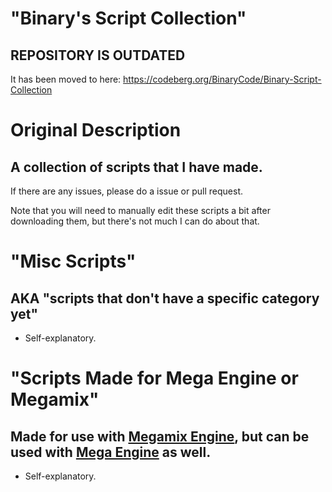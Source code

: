 # "Binary's Script Collection"
## REPOSITORY IS OUTDATED
It has been moved to here: https://codeberg.org/BinaryCode/Binary-Script-Collection

# Original Description
## A collection of scripts that I have made.
If there are any issues, please do a issue or pull request.

Note that you will need to manually edit these scripts a bit after downloading them, but there's not much I can do about that.

# "Misc Scripts"
## AKA "scripts that don't have a specific category yet"
* Self-explanatory.

# "Scripts Made for Mega Engine or Megamix"
## Made for use with [Megamix Engine](https://magmmlcontest.com/megamix.php), but can be used with [Mega Engine](https://www.sprites-inc.co.uk/thread-1648.html) as well.
* Self-explanatory.
